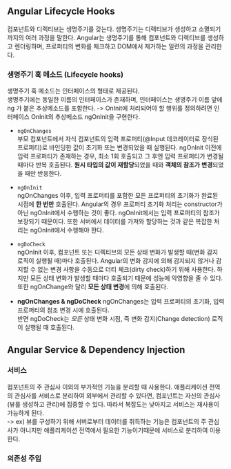 ## Angular Lifecycle Hooks  

컴포넌트와 디렉티브는 생명주기를 갖는다. 생명주기는 디렉티브가 생성하고 소멸되기까지의 여러 과정을 말한다. Angular는 생명주기를 통해 컴포넌트와 디렉티브를 생성하고 렌더링하며, 프로퍼티의 변화를 체크하고 DOM에서 제거하는 일련의 과정을 관리한다. 

### 생명주기 훅 메소드 (Lifecycle hooks)  
생명주기 훅 메소드는 인터페이스의 형태로 제공된다.  
생명주기에는 동일한 이름의 인터페이스가 존재하며, 인터페이스는 생명주기 이름 앞에 ng 가 붙은 추상메소드를 포함한다. -> OnInit에 처리되어야 할 행위를 정의하려면 인터페이스 OnInit의 추상메소드 ngOnInit을 구현한다.  

- `ngOnChanges`  
  부모 컴포넌트에서 자식 컴포넌트의 입력 프로퍼티(@Input 데코레이터로 장식된 프로퍼티)로 바인딩한 값이 초기화 또는 변경되었을 때 실행된다. ngOnInit 이전에 입력 프로퍼티가 존재하는 경우, 최소 1회 호출되고 그 후엔 입력 프로퍼티가 변경될 때마다 반복 호출된다. **원시 타입의 값이 재할당**되었을 때와 **객체의 참조가 변경**되었을 때만 반응한다. 

- `ngOnInit`  
  ngOnChanges 이후, 입력 프로퍼티를 포함한 모든 프로퍼티의 초기화가 완료된 시점에 **한 번만** 호출된다. Angular의 경우 프로퍼티 초기화 처리는 constructor가 아닌 ngOnInit에서 수행하는 것이 좋다. ngOnInit에서는 입력 프로퍼티의 참조가 보장되기 때문이다. 또한 서버에서 데이터를 가져와 할당하는 것과 같은 복잡한 처리는 ngOnInit에서 수행해야 한다.  

- `ngDoCheck`  
  ngOnInit 이후, 컴포넌트 또는 디렉티브의 모든 상태 변화가 발생할 때(변화 감지 로직이 실행될 때)마다 호출된다. Angular의 변화 감지에 의해 감지되지 않거나 감지할 수 없는 변경 사항을 수동으로 더티 체크(dirty check)하기 위해 사용한다. 하지만 모든 상태 변화가 발생할 때마다 호출되기 때문에 성능에 악영향을 줄 수 있다. 또한 ngOnChange와 달리 **모든 상태 변경**에 의해 호출된다.  

- **ngOnChanges & ngDoCheck** 
  ngOnChanges는 입력 프로퍼티의 초기화, 입력 프로퍼티의 참조 변경 시에 호출된다.  
  반면 ngDoCheck는 *모든* 상태 변화 시점, 즉 변화 감지(Change detection) 로직이 실행될 때 호출된다.  


## Angular Service & Dependency Injection  

### 서비스  
컴포넌트의 주 관심사 이외의 부가적인 기능을 분리할 때 사용한다. 애플리케이션 전역의 관심사를 서비스로 분리하여 외부에서 관리할 수 있다면, 컴포넌트는 자신의 관심사(뷰를 생성하고 관리)에 집중할 수 있다. 따라서 복잡도는 낮아지고 서비스는 재사용이 가능하게 된다.  
  -> ex) 뷰를 구성하기 위해 서버로부터 데이터를 취득하는 기능은 컴포넌트의 주 관심사가 아니지만 애플리케이션 전역에서 필요한 기능이기때문에 서비스로 분리하여 이용한다.  

### 의존성 주입  
